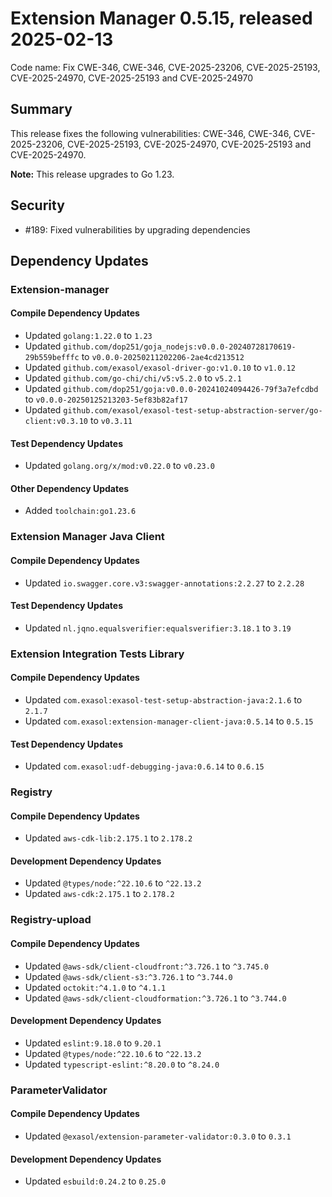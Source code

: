 # Extension Manager 0.5.15, released 2025-02-13

Code name: Fix CWE-346, CWE-346, CVE-2025-23206, CVE-2025-25193, CVE-2025-24970, CVE-2025-25193 and CVE-2025-24970

## Summary

This release fixes the following vulnerabilities: CWE-346, CWE-346, CVE-2025-23206, CVE-2025-25193, CVE-2025-24970, CVE-2025-25193 and CVE-2025-24970.

**Note:** This release upgrades to Go 1.23.

## Security

* #189: Fixed vulnerabilities by upgrading dependencies

## Dependency Updates

### Extension-manager

#### Compile Dependency Updates

* Updated `golang:1.22.0` to `1.23`
* Updated `github.com/dop251/goja_nodejs:v0.0.0-20240728170619-29b559befffc` to `v0.0.0-20250211202206-2ae4cd213512`
* Updated `github.com/exasol/exasol-driver-go:v1.0.10` to `v1.0.12`
* Updated `github.com/go-chi/chi/v5:v5.2.0` to `v5.2.1`
* Updated `github.com/dop251/goja:v0.0.0-20241024094426-79f3a7efcdbd` to `v0.0.0-20250125213203-5ef83b82af17`
* Updated `github.com/exasol/exasol-test-setup-abstraction-server/go-client:v0.3.10` to `v0.3.11`

#### Test Dependency Updates

* Updated `golang.org/x/mod:v0.22.0` to `v0.23.0`

#### Other Dependency Updates

* Added `toolchain:go1.23.6`

### Extension Manager Java Client

#### Compile Dependency Updates

* Updated `io.swagger.core.v3:swagger-annotations:2.2.27` to `2.2.28`

#### Test Dependency Updates

* Updated `nl.jqno.equalsverifier:equalsverifier:3.18.1` to `3.19`

### Extension Integration Tests Library

#### Compile Dependency Updates

* Updated `com.exasol:exasol-test-setup-abstraction-java:2.1.6` to `2.1.7`
* Updated `com.exasol:extension-manager-client-java:0.5.14` to `0.5.15`

#### Test Dependency Updates

* Updated `com.exasol:udf-debugging-java:0.6.14` to `0.6.15`

### Registry

#### Compile Dependency Updates

* Updated `aws-cdk-lib:2.175.1` to `2.178.2`

#### Development Dependency Updates

* Updated `@types/node:^22.10.6` to `^22.13.2`
* Updated `aws-cdk:2.175.1` to `2.178.2`

### Registry-upload

#### Compile Dependency Updates

* Updated `@aws-sdk/client-cloudfront:^3.726.1` to `^3.745.0`
* Updated `@aws-sdk/client-s3:^3.726.1` to `^3.744.0`
* Updated `octokit:^4.1.0` to `^4.1.1`
* Updated `@aws-sdk/client-cloudformation:^3.726.1` to `^3.744.0`

#### Development Dependency Updates

* Updated `eslint:9.18.0` to `9.20.1`
* Updated `@types/node:^22.10.6` to `^22.13.2`
* Updated `typescript-eslint:^8.20.0` to `^8.24.0`

### ParameterValidator

#### Compile Dependency Updates

* Updated `@exasol/extension-parameter-validator:0.3.0` to `0.3.1`

#### Development Dependency Updates

* Updated `esbuild:0.24.2` to `0.25.0`
